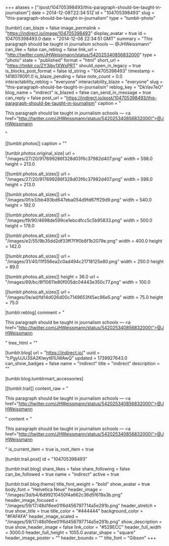 +++
aliases = ["/post/104705398493/this-paragraph-should-be-taught-in-journalism"]
date = 2014-12-08T22:34:51Z
id = "104705398493"
slug = "this-paragraph-should-be-taught-in-journalism"
type = "tumblr-photo"

[tumblr]
can_blaze = false
image_permalink = "https://indirect.io/image/104705398493"
display_avatar = true
id = 104705398493.0
date = "2014-12-08 22:34:51 GMT"
summary = "This paragraph should be taught in journalism schools — @JHWeissmann"
can_like = false
can_reblog = false
link_url = "http://twitter.com/JHWeissmann/status/542025340856832000"
type = "photo"
state = "published"
format = "html"
short_url = "https://tmblr.co/ZY3jby1XWxPRT"
should_open_in_legacy = true
is_blocks_post_format = false
id_string = "104705398493"
timestamp = 1418078091.0
is_blaze_pending = false
note_count = 0.0
interactability_reblog = "everyone"
interactability_blaze = "everyone"
slug = "this-paragraph-should-be-taught-in-journalism"
reblog_key = "DkVav7eO"
blog_name = "indirect"
is_blazed = false
can_send_in_message = true
can_reply = false
post_url = "https://indirect.io/post/104705398493/this-paragraph-should-be-taught-in-journalism"
caption = "<p>This paragraph should be taught in journalism schools — <a href=\"http://twitter.com/JHWeissmann/status/542025340856832000\">@JHWeissmann</a></p>"

[[tumblr.photos]]
caption = ""

[tumblr.photos.original_size]
url = "/images/27/20/917699286f328d03f6c37982d407.png"
width = 598.0
height = 213.0

[[tumblr.photos.alt_sizes]]
url = "/images/27/20/917699286f328d03f6c37982d407.png"
width = 598.0
height = 213.0

[[tumblr.photos.alt_sizes]]
url = "/images/0f/e3/bb493bd647eba054d9fd67ff29d9.png"
width = 540.0
height = 192.0

[[tumblr.photos.alt_sizes]]
url = "/images/f9/90/4698de599ce1ebcdfcc5c5b95833.png"
width = 500.0
height = 178.0

[[tumblr.photos.alt_sizes]]
url = "/images/e2/55/9b35dd2df33ff7f1f0b8f1b2079e.png"
width = 400.0
height = 142.0

[[tumblr.photos.alt_sizes]]
url = "/images/31/40/11f556ea2c0ad494c21718125e80.png"
width = 250.0
height = 89.0

[[tumblr.photos.alt_sizes]]
height = 36.0
url = "/images/69/bc/8f10611e80f005dc04443e350c77.png"
width = 100.0

[[tumblr.photos.alt_sizes]]
url = "/images/0e/ad/fd14d026d00c7149653f45ec96e5.png"
width = 75.0
height = 75.0

[tumblr.reblog]
comment = "<p>This paragraph should be taught in journalism schools — <a href=\"http://twitter.com/JHWeissmann/status/542025340856832000\">@JHWeissmann</a></p>"
tree_html = ""

[tumblr.blog]
url = "https://indirect.io/"
uuid = "t:PgyUJU3SA2Klwyt81UWAwQ"
updated = 1739927643.0
can_show_badges = false
name = "indirect"
title = "indirect"
description = ""

[tumblr.blog.tumblrmart_accessories]

[[tumblr.trail]]
content_raw = "<p>This paragraph should be taught in journalism schools — <a href=\"http://twitter.com/JHWeissmann/status/542025340856832000\">@JHWeissmann</a></p>"
content = "<p>This paragraph should be taught in journalism schools &mdash; <a href=\"http://twitter.com/JHWeissmann/status/542025340856832000\">@JHWeissmann</a></p>"
is_current_item = true
is_root_item = true

[tumblr.trail.post]
id = "104705398493"

[tumblr.trail.blog]
share_likes = false
share_following = false
can_be_followed = true
name = "indirect"
active = true

[tumblr.trail.blog.theme]
title_font_weight = "bold"
show_avatar = true
body_font = "Helvetica Neue"
header_image = "/images/3d/b4/6d99210450f4a662c36d5f619a3b.png"
header_image_focused = "/images/59/17/48d16ee01f6d456797714a5e291b.png"
header_stretch = true
show_title = true
title_color = "#444444"
background_color = "#FAFAFA"
header_image_scaled = "/images/59/17/48d16ee01f6d456797714a5e291b.png"
show_description = true
show_header_image = false
link_color = "#529ECC"
header_full_width = 3000.0
header_full_height = 1055.0
avatar_shape = "square"
header_image_poster = ""
header_bounds = ""
title_font = "Gibson"
+++

